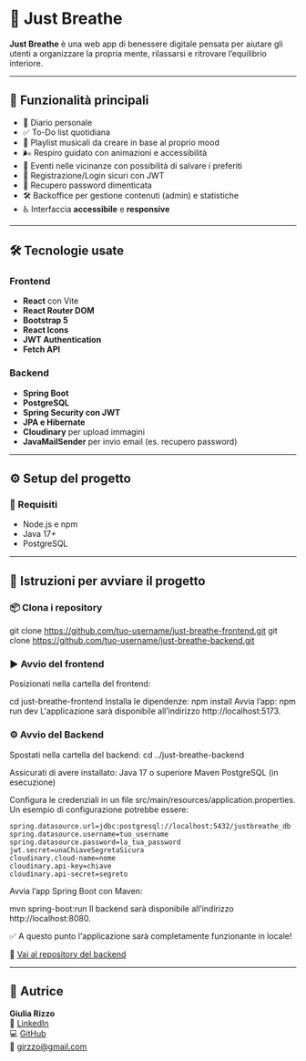 # 🌿 Just Breathe

**Just Breathe** è una web app di benessere digitale pensata per aiutare gli utenti a organizzare la propria mente, rilassarsi e ritrovare l’equilibrio interiore.

---

## 🚀 Funzionalità principali

- 📝 Diario personale
- ✅ To-Do list quotidiana
- 🎵 Playlist musicali da creare in base al proprio mood
- 🌬️ Respiro guidato con animazioni e accessibilità
- 📅 Eventi nelle vicinanze con possibilità di salvare i preferiti
- 🔐 Registrazione/Login sicuri con JWT
- 🔐 Recupero password dimenticata
- 🛠️ Backoffice per gestione contenuti (admin) e statistiche
- ♿ Interfaccia **accessibile** e **responsive**

---

## 🛠️ Tecnologie usate

### Frontend

- **React** con Vite
- **React Router DOM**
- **Bootstrap 5**
- **React Icons**
- **JWT Authentication**
- **Fetch API**

### Backend

- **Spring Boot**
- **PostgreSQL**
- **Spring Security con JWT**
- **JPA e Hibernate**
- **Cloudinary** per upload immagini
- **JavaMailSender** per invio email (es. recupero password)

---

## ⚙️ Setup del progetto

### 🔧 Requisiti

- Node.js e npm
- Java 17+
- PostgreSQL

---
## 🧭 Istruzioni per avviare il progetto
### 📦 Clona i repository
git clone https://github.com/tuo-username/just-breathe-frontend.git
git clone https://github.com/tuo-username/just-breathe-backend.git

### ▶️ Avvio del frontend
Posizionati nella cartella del frontend:

cd just-breathe-frontend
Installa le dipendenze:
npm install
Avvia l’app:
npm run dev
L'applicazione sarà disponibile all’indirizzo http://localhost:5173.

### ⚙️ Avvio del Backend
Spostati nella cartella del backend:
cd ../just-breathe-backend

Assicurati di avere installato:
Java 17 o superiore
Maven
PostgreSQL (in esecuzione)

Configura le credenziali in un file src/main/resources/application.properties. Un esempio di configurazione potrebbe essere:

```
spring.datasource.url=jdbc:postgresql://localhost:5432/justbreathe_db
spring.datasource.username=tuo_username
spring.datasource.password=la_tua_password
jwt.secret=unaChiaveSegretaSicura
cloudinary.cloud-name=nome
cloudinary.api-key=chiave
cloudinary.api-secret=segreto
```

Avvia l’app Spring Boot con Maven:

mvn spring-boot:run
Il backend sarà disponibile all’indirizzo http://localhost:8080.

✅ A questo punto l'applicazione sarà completamente funzionante in locale!

🔗 [Vai al repository del backend](https://github.com/giulia-r01/just-breathe-backend)


---

## 👤 Autrice

**Giulia Rizzo**  
🔗 [LinkedIn](https://www.linkedin.com/in/giulia-rizzo-4782bb102/)  
💻 [GitHub](https://github.com/giulia-r01)  
📧 [girzzo@gmail.com](mailto:girzzo@gmail.com?subject=Richiesta%20di%20assistenza)
